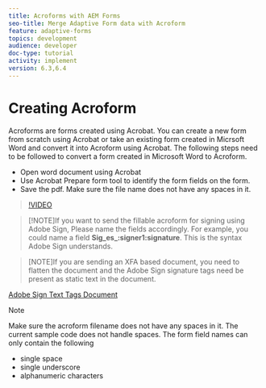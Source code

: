 ```yaml
---
title: Acroforms with AEM Forms
seo-title: Merge Adaptive Form data with Acroform
feature: adaptive-forms
topics: development
audience: developer
doc-type: tutorial
activity: implement
version: 6.3,6.4
---
```


# Creating Acroform

Acroforms are forms created using Acrobat. You can create a new form from scratch using Acrobat or take an existing form created in Micrsoft Word and convert it into Acroform using Acrobat. The following steps need to be followed to convert a form created in Microsoft Word to Acroform.

* Open word document using Acrobat
* Use Acrobat Prepare form tool to identify the form fields on the form.
* Save the pdf. Make sure the file name does not have any spaces in it.


>[!VIDEO](https://video.tv.adobe.com/v/22575?quality=9&learn=on)

>[!NOTE]If you want to send the fillable acroform for signing using Adobe Sign, Please name the fields accordingly. For example, you could name a field **Sig_es_:signer1:signature**. This is the syntax Adobe Sign understands.

>[NOTE]If you are sending an XFA based document, you need to flatten the document and the Adobe Sign signature tags need be present as static text in the document.

[Adobe Sign Text Tags Document](https://helpx.adobe.com/sign/using/text-tag.html)

>[!NOTE]
Make sure the acroform filename does not have any spaces in it. The current sample code does not handle spaces.
The form field names can only contain the following
* single space 
* single underscore
* alphanumeric characters